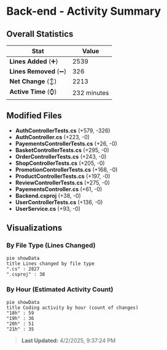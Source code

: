 # Back-end - Activity Summary 

## Overall Statistics

| Stat                   | Value                                                             |
| ---------------------- | ----------------------------------------------------------------- |
| **Lines Added** (➕)   | 2539                                          |
| **Lines Removed** (➖) | 326                                        |
| **Net Change** (↕)    | 2213                |
| **Active Time** (⌚)   | 232 minutes |


## Modified Files
- **AuthControllerTests.cs** (+579, -326)
- **AuthController.cs** (+223, -0)
- **PayementsControllerTests.cs** (+26, -0)
- **BasketControllerTests.cs** (+295, -0)
- **OrderControllerTests.cs** (+243, -0)
- **ShopControllerTests.cs** (+205, -0)
- **PromotionControllerTests.cs** (+168, -0)
- **ProductControllerTests.cs** (+197, -0)
- **ReviewControllerTests.cs** (+275, -0)
- **PayementsController.cs** (+61, -0)
- **Backend.csproj** (+38, -0)
- **UserControllerTests.cs** (+136, -0)
- **UserService.cs** (+93, -0)

## Visualizations

### By File Type (Lines Changed)

```mermaid
pie showData
title Lines changed by file type
".cs" : 2827
".csproj" : 38
```

### By Hour (Estimated Activity Count)

```mermaid
pie showData
title Coding activity by hour (count of changes)
"18h" : 59
"19h" : 36
"20h" : 51
"21h" : 35
```


> **Last Updated:** 4/2/2025, 9:37:24 PM